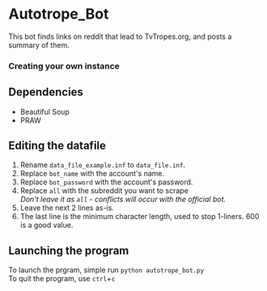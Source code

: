 Autotrope_Bot
=============
This bot finds links on reddit that lead to TvTropes.org, and posts a summary of them.

### Creating your own instance
## Dependencies
* Beautiful Soup
* PRAW

## Editing the datafile
1. Rename `data_file_example.inf` to `data_file.inf`.
2. Replace `bot_name` with the account's name.
3. Replace `bot_password` with the account's password.
4. Replace `all` with the subreddit you want to scrape  
  *Don't leave it as `all` - conflicts will occur with the official bot.*
5. Leave the next 2 lines as-is.
6. The last line is the minimum character length, used to stop 1-liners. 600 is a good value.

## Launching the program
To launch the prgram, simple run `python autotrope_bot.py`  
To quit the program, use `ctrl`+`c`

